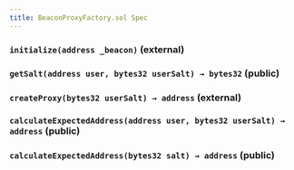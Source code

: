 ```yaml
---
title: BeaconProxyFactory.sol Spec
---
```


### `initialize(address _beacon)` (external)

### `getSalt(address user, bytes32 userSalt) → bytes32` (public)

### `createProxy(bytes32 userSalt) → address` (external)

### `calculateExpectedAddress(address user, bytes32 userSalt) → address` (public)

### `calculateExpectedAddress(bytes32 salt) → address` (public)
